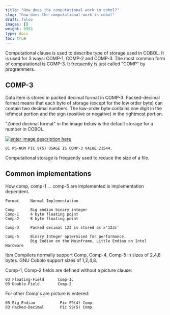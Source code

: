 ```yaml
---
title: "How does the computational work in cobol?"
slug: "how-does-the-computational-work-in-cobol"
draft: false
images: []
weight: 9993
type: docs
toc: true
---
```


Computational clause is used to describe type of storage used in COBOL. It is used for 3 ways: COMP-1, COMP-2 and COMP-3. The most common form of computational is COMP-3. It frequently is just called "COMP" by programmers.

## COMP-3
Data item is stored in packed decimal format in COMP-3. Packed-decimal format means that each byte of storage (except for the low order byte) can contain two decimal numbers. The low-order byte contains one digit in the leftmost portion and the sign (positive or negative) in the rightmost portion. 

"Zoned decimal format" in the image below is the default storage for a number in COBOL.

[![enter image description here][1]][1]


    01 WS-NUM PIC 9(5) USAGE IS COMP-3 VALUE 21544.

Computational storage is frequently used to reduce the size of a file.


  [1]: https://i.stack.imgur.com/bbLGX.png


## Common implementations
How comp, comp-1 ... comp-5 are implemented is implementation dependent.

    Format     Normal Implementation
    
    Comp       Big endian binary integer
    Comp-1     4 byte floating point       
    Comp-2     8 byte floating point 
    
    Comp-3     Packed decimal 123 is stored as x'123c'
    
    Comp-5     Binary Integer optermised for performance.
               Big Endian on the Mainframe, Little Endian on Intel Hardware
               
Ibm Compilers normally support Comp, Comp-4, Comp-5 in sizes of 2,4,8 bytes. 
GNU Cobolo support sizes of 1,2,4,8.

Comp-1, Comp-2 fields are defined without a picture clause:

    03 Floating-Field      Comp-1.
    03 Double-Field        Comp-2
    
For other Comp's are picture is entered:

    03 Big-Endian           Pic S9(4) Comp.
    03 Packed-Decimal       Pic S9(5) Comp.


